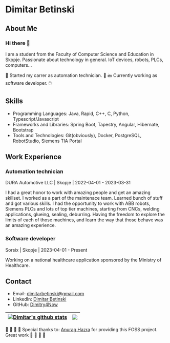 # Dimitar Betinski

## About Me

### Hi there 👋

I am a student from the Faculty of Computer Science and Education in Skopje. Passionate about technology in general. IoT devices, robots, PLCs, computers... 

🤖 Started my carrer as automation technician. 🤖
🖮 Currently working as software developer. 🖱️

## Skills

- Programming Languages: Java, Rapid, C++, C, Python, Typescript/Javascript
- Frameworks and Libraries: Spring Boot, Tapestry, Angular, Hibernate, Bootstrap
- Tools and Technologies: Git(obviously), Docker, PostgreSQL, RobotStudio, Siemens TIA Portal

## Work Experience

### Automation technician
DURA Automotive LLC | Skopje | 2022-04-01 - 2023-03-31

I had a great honor to work with amazing people and get an amazing skillset. I worked as a part of the maintenace team. Learned bunch of stuff and got various skills. I had the opportunity to work with ABB robots, Siemens PLCs and lots of top tier machines, starting from CNCs, welding applications, glueing, sealing, deburring. Having the freedom to explore the limits of each of those machines, and learn the way that those behave was an amazing experience.

### Software developer
Sorsix | Skopje | 2023-04-01 - Present

Working on a national healthcare application sponsored by the Ministry of Healthcare.

## Contact

- Email: dimitarbetinski@gmail.com
- LinkedIn: [Dimitar Betinski](https://www.linkedin.com/in/dimitar-betinski-12b29b1b9/)
- GitHub: [Dimitry4Now](https://github.com/Dimitry4Now)

| <a href="https://github.com/anuraghazra/github-readme-stats"><img align="center" src="https://github-readme-stats.vercel.app/api?username=dimitry4now&show_icons=true&include_all_commits=true&theme=transparent&hide_border=true" alt="Dimitar's github stats" /></a> | <a href="https://github.com/anuraghazra/github-readme-stats"><img align="center" src="https://github-readme-stats.vercel.app/api/top-langs/?username=dimitarbetinski&layout=compact&theme=transparent&hide_border=true" /></a> |
| ------------- | ------------- |

👏 👏 👏 👏 Special thanks to: [Anurag Hazra](https://github.com/anuraghazra/github-readme-stats) for providing this FOSS project. Great work 👏 👏 👏 👏
<!--
**Dimitry4Now/Dimitry4Now** is a ✨ _special_ ✨ repository because its `README.md` (this file) appears on your GitHub profile.

Here are some ideas to get you started:

- 🔭 I’m currently working on ...
- 🌱 I’m currently learning ...
- 👯 I’m looking to collaborate on ...
- 🤔 I’m looking for help with ...
- 💬 Ask me about ...
- 📫 How to reach me: ...
- 😄 Pronouns: ...
- ⚡ Fun fact: ...
-->
